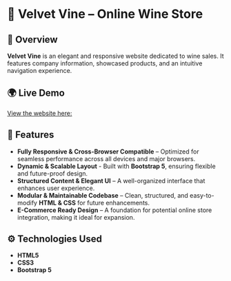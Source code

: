 # 🍷 Velvet Vine – Online Wine Store

## 📌 Overview
**Velvet Vine** is an elegant and responsive website dedicated to wine sales.
It features company information, showcased products, and an intuitive navigation experience.

## 🌍 Live Demo
[View the website here:](https://callmehelga.github.io/velvet-vine/)

## 🚀 Features
- **Fully Responsive & Cross-Browser Compatible** – Optimized for seamless performance across all devices and major browsers.
- **Dynamic & Scalable Layout** - Built with **Bootstrap 5**, ensuring flexible and future-proof design.
- **Structured Content & Elegant UI** – A well-organized interface that enhances user experience.
- **Modular & Maintainable Codebase** – Clean, structured, and easy-to-modify **HTML & CSS** for future enhancements.
- **E-Commerce Ready Design** – A foundation for potential online store integration, making it ideal for expansion.

## ⚙️ Technologies Used
- **HTML5**
- **CSS3**
- **Bootstrap 5**
